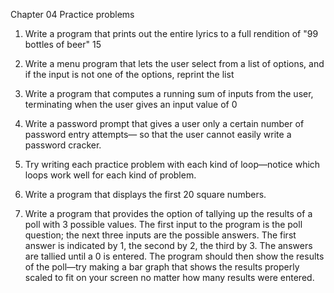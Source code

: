 Chapter 04 Practice problems

1. Write a program that prints out the entire lyrics to a full rendition of "99 bottles of beer" 15

2. Write a menu program that lets the user select from a list of options, and if the input is not one of the options, reprint the list

3. Write a program that computes a running sum of inputs from the user, terminating when the user gives an input value of 0

4. Write a password prompt that gives a user only a certain number of password entry attempts— so that the user cannot easily write a password cracker.

5. Try writing each practice problem with each kind of loop—notice which loops work well for each kind of problem.

6. Write a program that displays the first 20 square numbers.

7. Write a program that provides the option of tallying up the results of a poll with 3 possible values. The first input to the program is the poll question; the next three inputs are the possible answers. The first answer is indicated by 1, the second by 2, the third by 3. The answers are tallied until a 0 is entered. The program should then show the results of the poll—try making a bar graph that shows the results properly scaled to fit on your screen no matter how many results were entered.
